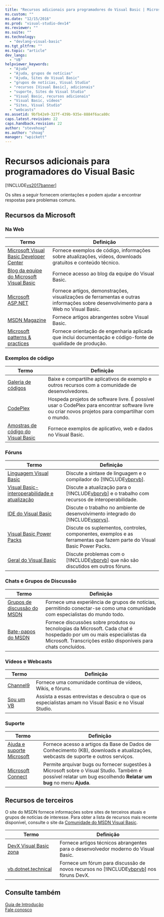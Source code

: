 ```yaml
---
title: "Recursos adicionais para programadores do Visual Basic | Microsoft Docs"
ms.custom: ""
ms.date: "12/15/2016"
ms.prod: "visual-studio-dev14"
ms.reviewer: ""
ms.suite: ""
ms.technology: 
  - "devlang-visual-basic"
ms.tgt_pltfrm: ""
ms.topic: "article"
dev_langs: 
  - "VB"
helpviewer_keywords: 
  - "Ajuda"
  - "Ajuda, grupos de notícias"
  - "Ajuda, Sites do Visual Basic"
  - "grupos de notícias, Visual Studio"
  - "recursos [Visual Basic], adicionais"
  - "suporte, Sites do Visual Studio"
  - "Visual Basic, recursos adicionais"
  - "Visual Basic, vídeos"
  - "Sites, Visual Studio"
  - "webcasts"
ms.assetid: 9bfb42e9-327f-439b-935e-8884f6aca80c
caps.latest.revision: 22
caps.handback.revision: 22
author: "stevehoag"
ms.author: "shoag"
manager: "wpickett"
---
```

# Recursos adicionais para programadores do Visual Basic
[!INCLUDE[vs2017banner](../../csharp/includes/vs2017banner.md)]

Os sites a seguir fornecem orientações e podem ajudar a encontrar respostas para problemas comuns.  
  
## Recursos da Microsoft  
  
### Na Web  
  
|Termo|Definição|  
|-----------|---------------|  
|[Microsoft Visual Basic Developer Center](http://go.microsoft.com/fwlink/?LinkID=47768)|Fornece exemplos de código, informações sobre atualizações, vídeos, downloads gratuitos e conteúdo técnico.|  
|[Blog da equipe do Microsoft Visual Basic](http://go.microsoft.com/fwlink/?LinkID=123815)|Fornece acesso ao blog da equipe do Visual Basic.|  
|[Microsoft ASP.NET](http://go.microsoft.com/fwlink/?LinkID=51657)|Fornece artigos, demonstrações, visualizações de ferramentas e outras informações sobre desenvolvimento para a Web no Visual Basic.|  
|[MSDN Magazine](http://msdn.microsoft.com/magazine/cc159292.aspx)|Fornece artigos abrangentes sobre Visual Basic.|  
|[Microsoft patterns & practices](http://msdn.microsoft.com/practices/default.aspx)|Fornece orientação de engenharia aplicada que inclui documentação e código\-fonte de qualidade de produção.|  
  
### Exemplos de código  
  
|Termo|Definição|  
|-----------|---------------|  
|[Galeria de códigos](http://code.msdn.microsoft.com/)|Baixe e compartilhe aplicativos de exemplo e outros recursos com a comunidade de desenvolvedores.|  
|[CodePlex](http://www.codeplex.com/)|Hospeda projetos de software livre.  É possível usar o CodePlex para encontrar software livre ou criar novos projetos para compartilhar com o mundo.|  
|[Amostras de código do Visual Basic](http://msdn.microsoft.com/vbasic/ms789074)|Fornece exemplos de aplicativo, web e dados no Visual Basic.|  
  
### Fóruns  
  
|Termo|Definição|  
|-----------|---------------|  
|[Linguagem Visual Basic](http://go.microsoft.com/fwlink/?LinkId=145963)|Discute a sintaxe de linguagem e o compilador do [!INCLUDE[vbprvb](../../csharp/programming-guide/concepts/linq/includes/vbprvb_md.md)].|  
|[Visual Basic\-interoperabilidade e atualização](http://go.microsoft.com/fwlink/?LinkId=145966)|Discute a atualização para o [!INCLUDE[vbprvb](../../csharp/programming-guide/concepts/linq/includes/vbprvb_md.md)] e o trabalho com recursos de interoperabilidade.|  
|[IDE do Visual Basic](http://go.microsoft.com/fwlink/?LinkId=145971)|Discute o trabalho no ambiente de desenvolvimento integrado do [!INCLUDE[vsprvs](../../csharp/includes/vsprvs_md.md)].|  
|[Visual Basic Power Packs](http://social.msdn.microsoft.com/Forums/vbpowerpacks/threads)|Discute os suplementos, controles, componentes, exemplos e as ferramentas que fazem parte do Visual Basic Power Packs.|  
|[Geral do Visual Basic](http://go.microsoft.com/fwlink/?LinkId=145973)|Discute problemas com o [!INCLUDE[vbprvb](../../csharp/programming-guide/concepts/linq/includes/vbprvb_md.md)] que não são discutidos em outros fóruns.|  
  
### Chats e Grupos de Discussão  
  
|Termo|Definição|  
|-----------|---------------|  
|[Grupos de discussão do MSDN](http://go.microsoft.com/fwlink/?LinkId=145961)|Fornece uma experiência de grupos de notícias, permitindo conectar\-se como uma comunidade com especialistas do mundo todo.|  
|[Bate\-papos do MSDN](http://go.microsoft.com/fwlink/?LinkId=145962)|Fornece discussões sobre produtos ou tecnologias da Microsoft.  Cada chat é hospedado por um ou mais especialistas da Microsoft.  Transcrições estão disponíveis para chats concluídos.|  
  
### Vídeos e Webcasts  
  
|Termo|Definição|  
|-----------|---------------|  
|[Channel9](http://go.microsoft.com/fwlink/?LinkID=123827)|Fornece uma comunidade contínua de vídeos, Wikis, e fóruns.|  
|[Sou um VB](http://msdn.microsoft.com/vbasic/dd776132)|Assista a essas entrevistas e descubra o que os especialistas amam no Visual Basic e no Visual Studio.|  
  
### Suporte  
  
|Termo|Definição|  
|-----------|---------------|  
|[Ajuda e suporte Microsoft](http://go.microsoft.com/fwlink/?LinkID=108287)|Fornece acesso a artigos da Base de Dados de Conhecimento \(KB\), downloads e atualizações, webcasts de suporte e outros serviços.|  
|[Microsoft Connect](http://connect.microsoft.com/)|Permite arquivar bugs ou fornecer sugestões à Microsoft sobre o Visual Studio.  Também é possível relatar um bug escolhendo **Relatar um bug** no menu **Ajuda**.|  
  
## Recursos de terceiros  
 O site do MSDN fornece informações sobre sites de terceiros atuais e grupos de notícias de interesse.  Para obter a lista de recursos mais recente disponível, consulte o site da [Comunidade do MSDN Visual Basic](http://go.microsoft.com/fwlink/?LinkID=77372).  
  
|Termo|Definição|  
|-----------|---------------|  
|[DevX Visual Basic zona](http://go.microsoft.com/fwlink/?LinkId=145978)|Fornece artigos técnicos abrangentes para o desenvolvedor moderno do Visual Basic.|  
|[vb.dotnet.technical](http://go.microsoft.com/fwlink/?LinkId=145986)|Fornece um fórum para discussão de novos recursos no [!INCLUDE[vbprvb](../../csharp/programming-guide/concepts/linq/includes/vbprvb_md.md)] nos fóruns DevX.|  
  
## Consulte também  
 [Guia de Introdução](../../visual-basic/getting-started/index.md)   
 [Fale conosco](/visual-studio/ide/talk-to-us)